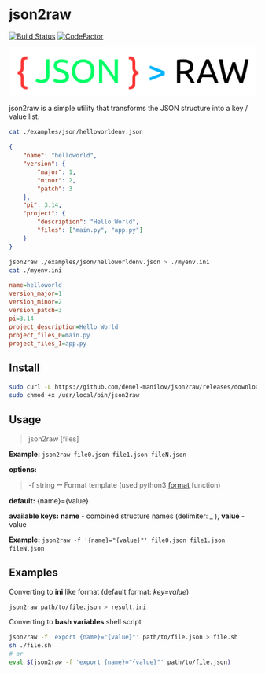 # json2raw

[![Build Status](https://travis-ci.com/denel-manilov/json2raw.svg?branch=master)](https://travis-ci.com/denel-manilov/json2raw)
[![CodeFactor](https://www.codefactor.io/repository/github/denel-manilov/json2raw/badge)](https://www.codefactor.io/repository/github/denel-manilov/json2raw)

![json2raw](logo.png?raw=true "json2raw Logo")

json2raw is a simple utility that transforms the JSON structure into a key / value list.
```bash
cat ./examples/json/helloworldenv.json
```
```json
{
	"name": "helloworld",
	"version": {
		"major": 1,
		"minor": 2,
		"patch": 3
	},
	"pi": 3.14,
	"project": {
		"description": "Hello World",
		"files": ["main.py", "app.py"]
	}
}
```
```bash
json2raw ./examples/json/helloworldenv.json > ./myenv.ini
cat ./myenv.ini
```
```ini
name=helloworld
version_major=1
version_minor=2
version_patch=3
pi=3.14
project_description=Hello World
project_files_0=main.py
project_files_1=app.py
```
## Install
```bash
sudo curl -L https://github.com/denel-manilov/json2raw/releases/download/v0.1.0-alpha/json2raw-v0.1.0-alpha -o /usr/local/bin/json2raw
sudo chmod +x /usr/local/bin/json2raw
```

## Usage
> json2raw [files]

**Example:** `json2raw file0.json file1.json fileN.json`

**options:**
> -f string ꟷ Format template (used python3 [format](https://pyformat.info/) function)

**default:** {name}={value}

**available keys:** **name** - combined structure names (delimiter: _ ), **value** - value

**Example:** `json2raw -f '{name}="{value}"' file0.json file1.json fileN.json`


## Examples
Converting to **ini** like format (default format: *key=value*)
```bash
json2raw path/to/file.json > result.ini
```
Converting to **bash variables** shell script
```bash
json2raw -f 'export {name}="{value}"' path/to/file.json > file.sh
sh ./file.sh
# or
eval $(json2raw -f 'export {name}="{value}"' path/to/file.json)
```
